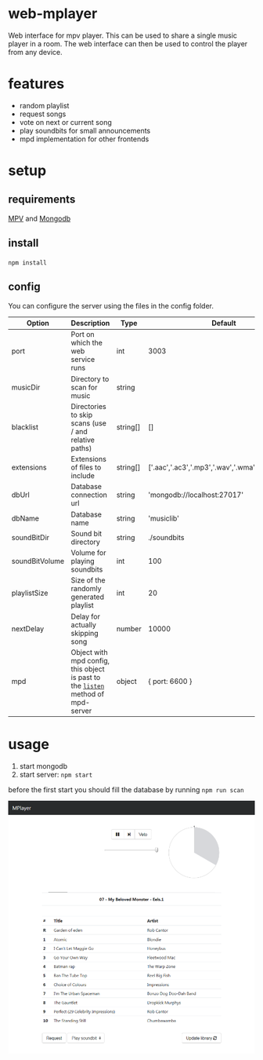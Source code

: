 # web-mplayer
Web interface for mpv player. This can be used to share a single music player in a room. 
The web interface can then be used to control the player from any device.

# features
- random playlist
- request songs
- vote on next or current song
- play soundbits for small announcements
- mpd implementation for other frontends

# setup

## requirements
[MPV](https://mpv.io/) and [Mongodb](https://www.mongodb.com/)

## install
`npm install`

## config
You can configure the server using the files in the config folder.

Option        |Description                            |Type    |Default
--------------|---------------------------------------|--------|-------
port          |Port on which the web service runs     |int     |3003
musicDir      |Directory to scan for music            |string  |
blacklist     |Directories to skip scans (use / and relative paths)|string[]|[]
extensions    |Extensions of files to include         |string[]|['.aac','.ac3','.mp3','.wav','.wma','.m4a','.flac']
dbUrl         |Database connection url                |string  |'mongodb://localhost:27017'
dbName        |Database name                          |string  |'musiclib'
soundBitDir   |Sound bit directory                    |string  |./soundbits
soundBitVolume|Volume for playing soundbits           |int     |100     
playlistSize  |Size of the randomly generated playlist|int     |20      
nextDelay     |Delay for actually skipping song       |number  |10000   
mpd           |Object with mpd config, this object is past to the [`listen`](https://github.com/depuits/mpd-server#methods) method of mpd-server |object  |{ port: 6600 }

# usage

1. start mongodb
2. start server: `npm start`

before the first start you should fill the database by running `npm run scan`

![screenshot](screenshot.png?raw=true)
